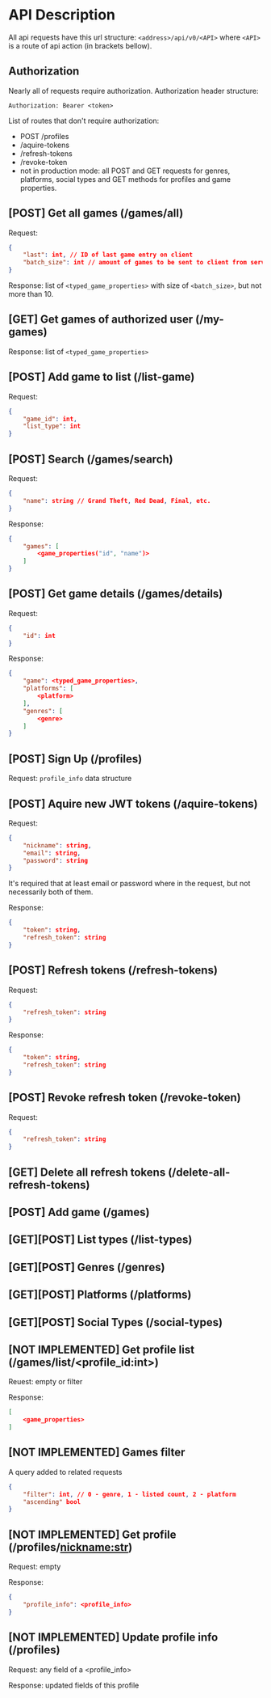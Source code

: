 # API Description

All api requests have this url structure: `<address>/api/v0/<API>` where `<API>` is a route of api action (in brackets bellow).

## Authorization

Nearly all of requests require authorization. Authorization header structure:

`Authorization: Bearer <token>`

List of routes that don't require authorization:

- POST /profiles
- /aquire-tokens
- /refresh-tokens
- /revoke-token
- not in production mode: all POST and GET requests for genres, platforms, social types and GET methods for profiles and game properties.

## [POST] Get all games (/games/all)

Request:

```json
{
    "last": int, // ID of last game entry on client
    "batch_size": int // amount of games to be sent to client from server
}
```

Response: list of `<typed_game_properties>` with size of `<batch_size>`, but not more than 10.

## [GET] Get games of authorized user (/my-games)

Response: list of `<typed_game_properties>`

## [POST] Add game to list (/list-game)

Request:

```json
{
    "game_id": int,
    "list_type": int
}
```

## [POST] Search (/games/search)

Request:

```json
{
    "name": string // Grand Theft, Red Dead, Final, etc.
}
```

Response:

```json
{
    "games": [
        <game_properties("id", "name")>
    ]
}
```

## [POST] Get game details (/games/details)

Request:

```json
{
    "id": int
}
```

Response:

```json
{
    "game": <typed_game_properties>,
    "platforms": [
        <platform>
    ],
    "genres": [
        <genre>
    ]
}
```

## [POST] Sign Up (/profiles)

Request: `profile_info` data structure

## [POST] Aquire new JWT tokens (/aquire-tokens)

Request:

```json
{
    "nickname": string,
    "email": string,
    "password": string
}
```

It's required that at least email or password where in the request, but not necessarily both of them.

Response:

```json
{
    "token": string,
    "refresh_token": string
}
```

## [POST] Refresh tokens (/refresh-tokens)

Request:

```json
{
    "refresh_token": string
}
```

Response:

```json
{
    "token": string,
    "refresh_token": string
}
```

## [POST] Revoke refresh token (/revoke-token)

Request:

```json
{
    "refresh_token": string
}
```

## [GET] Delete all refresh tokens (/delete-all-refresh-tokens)

## [POST] Add game (/games)

## [GET][POST] List types (/list-types)

## [GET][POST] Genres (/genres)

## [GET][POST] Platforms (/platforms)

## [GET][POST] Social Types (/social-types)

## [NOT IMPLEMENTED] Get profile list (/games/list/<profile_id:int>)

Reuest: empty or filter

Response:

```json
[
    <game_properties>
]
```

## [NOT IMPLEMENTED] Games filter

A query added to related requests

```json
{
    "filter": int, // 0 - genre, 1 - listed count, 2 - platform
    "ascending" bool
}
```

## [NOT IMPLEMENTED] Get profile (/profiles/<nickname:str>)

Request: empty

Response:

```json
{
    "profile_info": <profile_info>
}
```

## [NOT IMPLEMENTED] Update profile info (/profiles)

Request: any field of a <profile_info>

Response: updated fields of this profile
